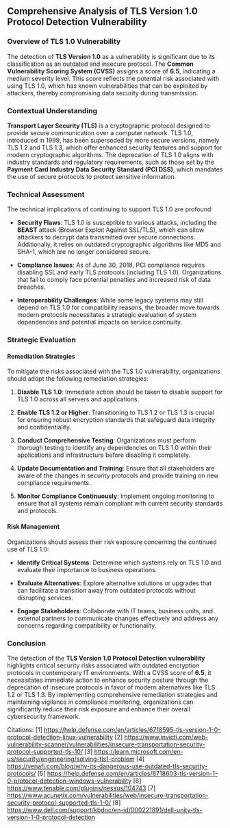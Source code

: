 ## Comprehensive Analysis of TLS Version 1.0 Protocol Detection Vulnerability

### Overview of TLS 1.0 Vulnerability

The detection of **TLS Version 1.0** as a vulnerability is significant due to its classification as an outdated and insecure protocol. The **Common Vulnerability Scoring System (CVSS)** assigns a score of **6.5**, indicating a medium severity level. This score reflects the potential risk associated with using TLS 1.0, which has known vulnerabilities that can be exploited by attackers, thereby compromising data security during transmission.

### Contextual Understanding

**Transport Layer Security (TLS)** is a cryptographic protocol designed to provide secure communication over a computer network. TLS 1.0, introduced in 1999, has been superseded by more secure versions, namely TLS 1.2 and TLS 1.3, which offer enhanced security features and support for modern cryptographic algorithms. The deprecation of TLS 1.0 aligns with industry standards and regulatory requirements, such as those set by the **Payment Card Industry Data Security Standard (PCI DSS)**, which mandates the use of secure protocols to protect sensitive information.

### Technical Assessment

The technical implications of continuing to support TLS 1.0 are profound:

- **Security Flaws**: TLS 1.0 is susceptible to various attacks, including the **BEAST** attack (Browser Exploit Against SSL/TLS), which can allow attackers to decrypt data transmitted over secure connections. Additionally, it relies on outdated cryptographic algorithms like MD5 and SHA-1, which are no longer considered secure.

- **Compliance Issues**: As of June 30, 2018, PCI compliance requires disabling SSL and early TLS protocols (including TLS 1.0). Organizations that fail to comply face potential penalties and increased risk of data breaches.

- **Interoperability Challenges**: While some legacy systems may still depend on TLS 1.0 for compatibility reasons, the broader move towards modern protocols necessitates a strategic evaluation of system dependencies and potential impacts on service continuity.

### Strategic Evaluation

#### Remediation Strategies

To mitigate the risks associated with the TLS 1.0 vulnerability, organizations should adopt the following remediation strategies:

1. **Disable TLS 1.0**: Immediate action should be taken to disable support for TLS 1.0 across all servers and applications.
   
2. **Enable TLS 1.2 or Higher**: Transitioning to TLS 1.2 or TLS 1.3 is crucial for ensuring robust encryption standards that safeguard data integrity and confidentiality.

3. **Conduct Comprehensive Testing**: Organizations must perform thorough testing to identify any dependencies on TLS 1.0 within their applications and infrastructure before disabling it completely.

4. **Update Documentation and Training**: Ensure that all stakeholders are aware of the changes in security protocols and provide training on new compliance requirements.

5. **Monitor Compliance Continuously**: Implement ongoing monitoring to ensure that all systems remain compliant with current security standards and protocols.

#### Risk Management

Organizations should assess their risk exposure concerning the continued use of TLS 1.0:

- **Identify Critical Systems**: Determine which systems rely on TLS 1.0 and evaluate their importance to business operations.
  
- **Evaluate Alternatives**: Explore alternative solutions or upgrades that can facilitate a transition away from outdated protocols without disrupting services.

- **Engage Stakeholders**: Collaborate with IT teams, business units, and external partners to communicate changes effectively and address any concerns regarding compatibility or functionality.

### Conclusion

The detection of the **TLS Version 1.0 Protocol Detection vulnerability** highlights critical security risks associated with outdated encryption protocols in contemporary IT environments. With a CVSS score of **6.5**, it necessitates immediate action to enhance security posture through the deprecation of insecure protocols in favor of modern alternatives like TLS 1.2 or TLS 1.3. By implementing comprehensive remediation strategies and maintaining vigilance in compliance monitoring, organizations can significantly reduce their risk exposure and enhance their overall cybersecurity framework.

Citations:
[1] https://help.defense.com/en/articles/6718595-tls-version-1-0-protocol-detection-linux-vulnerability
[2] https://www.invicti.com/web-vulnerability-scanner/vulnerabilities/insecure-transportation-security-protocol-supported-tls-10/
[3] https://learn.microsoft.com/en-us/security/engineering/solving-tls1-problem
[4] https://venafi.com/blog/why-its-dangerous-use-outdated-tls-security-protocols/
[5] https://help.defense.com/en/articles/6718603-tls-version-1-0-protocol-detection-windows-vulnerability
[6] https://www.tenable.com/plugins/nessus/104743
[7] https://www.acunetix.com/vulnerabilities/web/insecure-transportation-security-protocol-supported-tls-1-0/
[8] https://www.dell.com/support/kbdoc/en-id/000221891/dell-unity-tls-version-1-0-protocol-detection